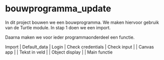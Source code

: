 # bouwprogramma_update

In dit project bouwen we een bouwprogramma. We maken hiervoor gebruik van de Turtle module.
In stap 1 doen we een import.

Daarna maken we voor ieder programmaonderdeel een functie.


Import
|  Default_data
|  Login
|  Check credentials
|  Check input
|  |   Canvas app
|  |   Tekst in veld
|  |   Object display
|  |
Main functie

